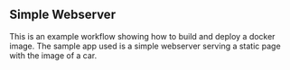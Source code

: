## Simple Webserver 

This is an example workflow showing how to build and deploy a docker image. The sample app used is a simple webserver serving a static page with the image of a car.
